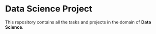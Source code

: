 # Data Science Project
This repository contains all the tasks and projects in the domain of **Data Science**.  
